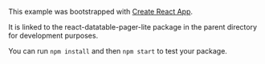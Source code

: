 This example was bootstrapped with [Create React App](https://github.com/facebook/create-react-app).

It is linked to the react-datatable-pager-lite package in the parent directory for development purposes.

You can run `npm install` and then `npm start` to test your package.
